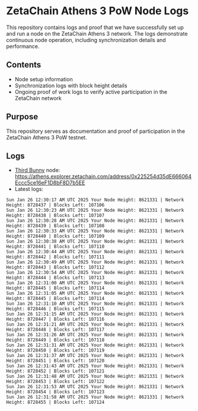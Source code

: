 # ZetaChain Athens 3 PoW Node Logs
This repository contains logs and proof that we have successfully set up and run a node on the ZetaChain Athens 3 network. The logs demonstrate continuous node operation, including synchronization details and performance.

## Contents
- Node setup information
- Synchronization logs with block height details
- Ongoing proof of work logs to verify active participation in the ZetaChain network

## Purpose
This repository serves as documentation and proof of participation in the ZetaChain Athens 3 PoW testnet.

## Logs

- [Third Bunny](https://thirdbunny.xyz/) node: https://athens.explorer.zetachain.com/address/0x225254d35dE666064Eccc5ce16eF1D8bF8D7b5EE
- Latest logs:
```
Sun Jan 26 12:30:17 AM UTC 2025 Your Node Height: 8621331 | Network Height: 8728437 | Blocks Left: 107106
Sun Jan 26 12:30:23 AM UTC 2025 Your Node Height: 8621331 | Network Height: 8728438 | Blocks Left: 107107
Sun Jan 26 12:30:28 AM UTC 2025 Your Node Height: 8621331 | Network Height: 8728439 | Blocks Left: 107108
Sun Jan 26 12:30:33 AM UTC 2025 Your Node Height: 8621331 | Network Height: 8728440 | Blocks Left: 107109
Sun Jan 26 12:30:38 AM UTC 2025 Your Node Height: 8621331 | Network Height: 8728441 | Blocks Left: 107110
Sun Jan 26 12:30:44 AM UTC 2025 Your Node Height: 8621331 | Network Height: 8728442 | Blocks Left: 107111
Sun Jan 26 12:30:49 AM UTC 2025 Your Node Height: 8621331 | Network Height: 8728443 | Blocks Left: 107112
Sun Jan 26 12:30:54 AM UTC 2025 Your Node Height: 8621331 | Network Height: 8728444 | Blocks Left: 107113
Sun Jan 26 12:31:00 AM UTC 2025 Your Node Height: 8621331 | Network Height: 8728445 | Blocks Left: 107114
Sun Jan 26 12:31:05 AM UTC 2025 Your Node Height: 8621331 | Network Height: 8728445 | Blocks Left: 107114
Sun Jan 26 12:31:10 AM UTC 2025 Your Node Height: 8621331 | Network Height: 8728446 | Blocks Left: 107115
Sun Jan 26 12:31:15 AM UTC 2025 Your Node Height: 8621331 | Network Height: 8728447 | Blocks Left: 107116
Sun Jan 26 12:31:21 AM UTC 2025 Your Node Height: 8621331 | Network Height: 8728448 | Blocks Left: 107117
Sun Jan 26 12:31:26 AM UTC 2025 Your Node Height: 8621331 | Network Height: 8728449 | Blocks Left: 107118
Sun Jan 26 12:31:31 AM UTC 2025 Your Node Height: 8621331 | Network Height: 8728450 | Blocks Left: 107119
Sun Jan 26 12:31:37 AM UTC 2025 Your Node Height: 8621331 | Network Height: 8728451 | Blocks Left: 107120
Sun Jan 26 12:31:43 AM UTC 2025 Your Node Height: 8621331 | Network Height: 8728452 | Blocks Left: 107121
Sun Jan 26 12:31:48 AM UTC 2025 Your Node Height: 8621331 | Network Height: 8728453 | Blocks Left: 107122
Sun Jan 26 12:31:53 AM UTC 2025 Your Node Height: 8621331 | Network Height: 8728454 | Blocks Left: 107123
Sun Jan 26 12:31:58 AM UTC 2025 Your Node Height: 8621331 | Network Height: 8728455 | Blocks Left: 107124
```

